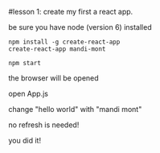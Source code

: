 #lesson 1:
create my first a react app.

be sure you have node (version 6) installed

```
npm install -g create-react-app
create-react-app mandi-mont
```

```
npm start
```

the browser will be opened

open App.js

change "hello world" with "mandi mont"

no refresh is needed!

you did it!
